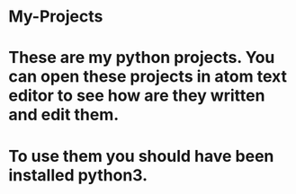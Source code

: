 # My-Projects

# These are my python projects. You can open these projects in atom text editor to see how are they written and edit them.
# To use them you should have been installed python3.
